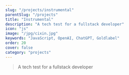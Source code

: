 ```yaml
---
slug: "/projects/instrumental"
parentSlug: "/projects"
title: "Instrumental"
description: "A tech test for a fullstack developer"
icon: "js"
image: "/jpg/cixin.jpg"
keywords: "JavaScript, OpenAI, ChatGPT, Goldlabel"
order: 20
cover: false
category: "projects"
---
```


> A tech test for a fullstack developer